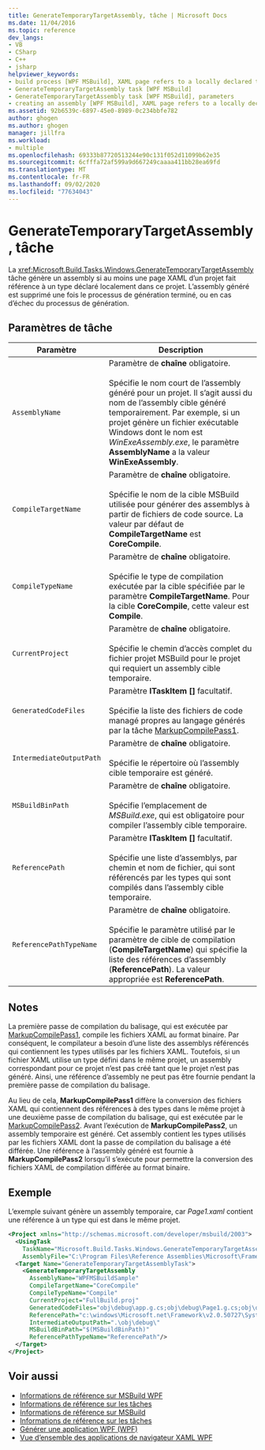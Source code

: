 ```yaml
---
title: GenerateTemporaryTargetAssembly, tâche | Microsoft Docs
ms.date: 11/04/2016
ms.topic: reference
dev_langs:
- VB
- CSharp
- C++
- jsharp
helpviewer_keywords:
- build process [WPF MSBuild], XAML page refers to a locally declared type
- GenerateTemporaryTargetAssembly task [WPF MSBuild]
- GenerateTemporaryTargetAssembly task [WPF MSBuild], parameters
- creating an assembly [WPF MSBuild], XAML page refers to a locally declared type
ms.assetid: 92b6539c-6897-45e0-8989-0c234bbfe782
author: ghogen
ms.author: ghogen
manager: jillfra
ms.workload:
- multiple
ms.openlocfilehash: 69333b87720513244e90c131f052d11099b62e35
ms.sourcegitcommit: 6cfffa72af599a9d667249caaaa411bb28ea69fd
ms.translationtype: MT
ms.contentlocale: fr-FR
ms.lasthandoff: 09/02/2020
ms.locfileid: "77634043"
---
```

# <a name="generatetemporarytargetassembly-task"></a>GenerateTemporaryTargetAssembly, tâche

La <xref:Microsoft.Build.Tasks.Windows.GenerateTemporaryTargetAssembly> tâche génère un assembly si au moins une page XAML d’un projet fait référence à un type déclaré localement dans ce projet. L’assembly généré est supprimé une fois le processus de génération terminé, ou en cas d’échec du processus de génération.

## <a name="task-parameters"></a>Paramètres de tâche

| Paramètre | Description |
|--------------------------| - |
| `AssemblyName` | Paramètre de **chaîne** obligatoire.<br /><br /> Spécifie le nom court de l’assembly généré pour un projet. Il s’agit aussi du nom de l’assembly cible généré temporairement. Par exemple, si un projet génère un fichier exécutable Windows dont le nom est *WinExeAssembly.exe*, le paramètre **AssemblyName** a la valeur **WinExeAssembly**. |
| `CompileTargetName` | Paramètre de **chaîne** obligatoire.<br /><br /> Spécifie le nom de la cible MSBuild utilisée pour générer des assemblys à partir de fichiers de code source. La valeur par défaut de **CompileTargetName** est **CoreCompile**. |
| `CompileTypeName` | Paramètre de **chaîne** obligatoire.<br /><br /> Spécifie le type de compilation exécutée par la cible spécifiée par le paramètre **CompileTargetName**. Pour la cible **CoreCompile**, cette valeur est **Compile**. |
| `CurrentProject` | Paramètre de **chaîne** obligatoire.<br /><br /> Spécifie le chemin d’accès complet du fichier projet MSBuild pour le projet qui requiert un assembly cible temporaire. |
| `GeneratedCodeFiles` | Paramètre **ITaskItem []** facultatif.<br /><br /> Spécifie la liste des fichiers de code managé propres au langage générés par la tâche [MarkupCompilePass1](../msbuild/markupcompilepass1-task.md). |
| `IntermediateOutputPath` | Paramètre de **chaîne** obligatoire.<br /><br /> Spécifie le répertoire où l’assembly cible temporaire est généré. |
| `MSBuildBinPath` | Paramètre de **chaîne** obligatoire.<br /><br /> Spécifie l’emplacement de *MSBuild.exe*, qui est obligatoire pour compiler l’assembly cible temporaire. |
| `ReferencePath` | Paramètre **ITaskItem []** facultatif.<br /><br /> Spécifie une liste d’assemblys, par chemin et nom de fichier, qui sont référencés par les types qui sont compilés dans l’assembly cible temporaire. |
| `ReferencePathTypeName` | Paramètre de **chaîne** obligatoire.<br /><br /> Spécifie le paramètre utilisé par le paramètre de cible de compilation (**CompileTargetName**) qui spécifie la liste des références d’assembly (**ReferencePath**). La valeur appropriée est **ReferencePath**. |

## <a name="remarks"></a>Notes

La première passe de compilation du balisage, qui est exécutée par [MarkupCompilePass1](../msbuild/markupcompilepass1-task.md), compile les fichiers XAML au format binaire. Par conséquent, le compilateur a besoin d’une liste des assemblys référencés qui contiennent les types utilisés par les fichiers XAML. Toutefois, si un fichier XAML utilise un type défini dans le même projet, un assembly correspondant pour ce projet n’est pas créé tant que le projet n’est pas généré. Ainsi, une référence d’assembly ne peut pas être fournie pendant la première passe de compilation du balisage.

Au lieu de cela, **MarkupCompilePass1** diffère la conversion des fichiers XAML qui contiennent des références à des types dans le même projet à une deuxième passe de compilation du balisage, qui est exécutée par le [MarkupCompilePass2](../msbuild/markupcompilepass2-task.md). Avant l’exécution de **MarkupCompilePass2**, un assembly temporaire est généré. Cet assembly contient les types utilisés par les fichiers XAML dont la passe de compilation du balisage a été différée. Une référence à l’assembly généré est fournie à **MarkupCompilePass2** lorsqu’il s’exécute pour permettre la conversion des fichiers XAML de compilation différée au format binaire.

## <a name="example"></a>Exemple

L’exemple suivant génère un assembly temporaire, car *Page1.xaml* contient une référence à un type qui est dans le même projet.

```xml
<Project xmlns="http://schemas.microsoft.com/developer/msbuild/2003">
  <UsingTask
    TaskName="Microsoft.Build.Tasks.Windows.GenerateTemporaryTargetAssembly"
    AssemblyFile="C:\Program Files\Reference Assemblies\Microsoft\Framework\v3.0\PresentationBuildTasks.dll" />
  <Target Name="GenerateTemporaryTargetAssemblyTask">
    <GenerateTemporaryTargetAssembly
      AssemblyName="WPFMSBuildSample"
      CompileTargetName="CoreCompile"
      CompileTypeName="Compile"
      CurrentProject="FullBuild.proj"
      GeneratedCodeFiles="obj\debug\app.g.cs;obj\debug\Page1.g.cs;obj\debug\Page2.g.cs"
      ReferencePath="c:\windows\Microsoft.net\Framework\v2.0.50727\System.dll;C:\Program Files\Reference Assemblies\Microsoft\WinFx\v3.0\PresentationCore.dll;C:\Program Files\Reference Assemblies\Microsoft\WinFx\v3.0\PresentationFramework.dll;C:\Program Files\Reference Assemblies\Microsoft\WinFx\v3.0\WindowsBase.dll"
      IntermediateOutputPath=".\obj\debug\"
      MSBuildBinPath="$(MSBuildBinPath)"
      ReferencePathTypeName="ReferencePath"/>
  </Target>
</Project>
```

## <a name="see-also"></a>Voir aussi

- [Informations de référence sur MSBuild WPF](../msbuild/wpf-msbuild-reference.md)
- [Informations de référence sur les tâches](../msbuild/wpf-msbuild-task-reference.md)
- [Informations de référence sur MSBuild](../msbuild/msbuild-reference.md)
- [Informations de référence sur les tâches](../msbuild/msbuild-task-reference.md)
- [Générer une application WPF (WPF)](/dotnet/framework/wpf/app-development/building-a-wpf-application-wpf)
- [Vue d’ensemble des applications de navigateur XAML WPF](/dotnet/framework/wpf/app-development/wpf-xaml-browser-applications-overview)
